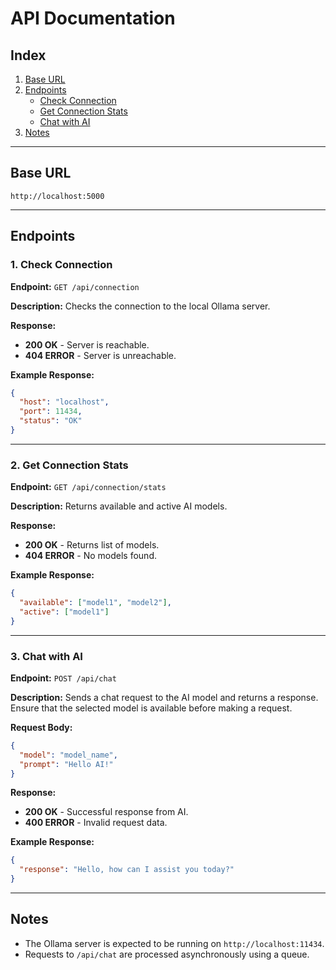 # API Documentation

## Index
1. [Base URL](#base-url)
2. [Endpoints](#endpoints)
   - [Check Connection](#1-check-connection)
   - [Get Connection Stats](#2-get-connection-stats)
   - [Chat with AI](#3-chat-with-ai)
3. [Notes](#notes)

---

## Base URL
```
http://localhost:5000
```

---

## Endpoints

### 1. Check Connection
**Endpoint:** `GET /api/connection`

**Description:** Checks the connection to the local Ollama server.

**Response:**
- **200 OK** - Server is reachable.
- **404 ERROR** - Server is unreachable.

**Example Response:**
```json
{
  "host": "localhost",
  "port": 11434,
  "status": "OK"
}
```

---

### 2. Get Connection Stats
**Endpoint:** `GET /api/connection/stats`

**Description:** Returns available and active AI models.

**Response:**
- **200 OK** - Returns list of models.
- **404 ERROR** - No models found.

**Example Response:**
```json
{
  "available": ["model1", "model2"],
  "active": ["model1"]
}
```

---

### 3. Chat with AI
**Endpoint:** `POST /api/chat`

**Description:** Sends a chat request to the AI model and returns a response. Ensure that the selected model is available before making a request.

**Request Body:**
```json
{
  "model": "model_name",
  "prompt": "Hello AI!"
}
```

**Response:**
- **200 OK** - Successful response from AI.
- **400 ERROR** - Invalid request data.

**Example Response:**
```json
{
  "response": "Hello, how can I assist you today?"
}
```

---

## Notes
- The Ollama server is expected to be running on `http://localhost:11434`.
- Requests to `/api/chat` are processed asynchronously using a queue.

